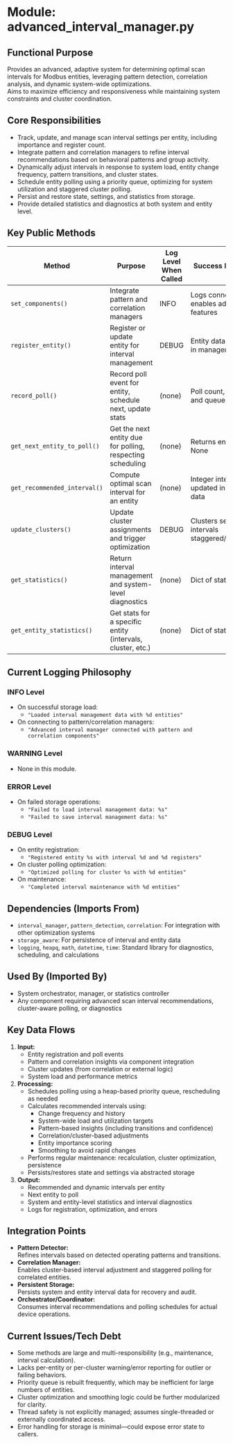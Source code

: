 # Module: advanced_interval_manager.py

## Functional Purpose
Provides an advanced, adaptive system for determining optimal scan intervals for Modbus entities, leveraging pattern detection, correlation analysis, and dynamic system-wide optimizations.  
Aims to maximize efficiency and responsiveness while maintaining system constraints and cluster coordination.

## Core Responsibilities
- Track, update, and manage scan interval settings per entity, including importance and register count.
- Integrate pattern and correlation managers to refine interval recommendations based on behavioral patterns and group activity.
- Dynamically adjust intervals in response to system load, entity change frequency, pattern transitions, and cluster states.
- Schedule entity polling using a priority queue, optimizing for system utilization and staggered cluster polling.
- Persist and restore state, settings, and statistics from storage.
- Provide detailed statistics and diagnostics at both system and entity level.

## Key Public Methods
| Method                               | Purpose                                                     | Log Level When Called | Success Indicator                              |
|---------------------------------------|-------------------------------------------------------------|----------------------|-----------------------------------------------|
| `set_components()`                    | Integrate pattern and correlation managers                  | INFO                 | Logs connection, enables advanced features     |
| `register_entity()`                   | Register or update entity for interval management           | DEBUG                | Entity data present in manager                 |
| `record_poll()`                       | Record poll event for entity, schedule next, update stats   | (none)               | Poll count, changes, and queue updated         |
| `get_next_entity_to_poll()`           | Get the next entity due for polling, respecting scheduling  | (none)               | Returns entity_id or None                      |
| `get_recommended_interval()`          | Compute optimal scan interval for an entity                 | (none)               | Integer interval, updated in entity data       |
| `update_clusters()`                   | Update cluster assignments and trigger optimization         | DEBUG                | Clusters set, intervals staggered/stabilized   |
| `get_statistics()`                    | Return interval management and system-level diagnostics     | (none)               | Dict of stats                                  |
| `get_entity_statistics()`             | Get stats for a specific entity (intervals, cluster, etc.)  | (none)               | Dict of stats                                  |

## Current Logging Philosophy

### INFO Level
- On successful storage load:
  - `"Loaded interval management data with %d entities"`
- On connecting to pattern/correlation managers:
  - `"Advanced interval manager connected with pattern and correlation components"`

### WARNING Level  
- None in this module.

### ERROR Level
- On failed storage operations:
  - `"Failed to load interval management data: %s"`
  - `"Failed to save interval management data: %s"`

### DEBUG Level
- On entity registration:
  - `"Registered entity %s with interval %d and %d registers"`
- On cluster polling optimization:
  - `"Optimized polling for cluster %s with %d entities"`
- On maintenance:
  - `"Completed interval maintenance with %d entities"`

## Dependencies (Imports From)
- `interval_manager`, `pattern_detection`, `correlation`: For integration with other optimization systems
- `storage_aware`: For persistence of interval and entity data
- `logging`, `heapq`, `math`, `datetime`, `time`: Standard library for diagnostics, scheduling, and calculations

## Used By (Imported By)
- System orchestrator, manager, or statistics controller
- Any component requiring advanced scan interval recommendations, cluster-aware polling, or diagnostics

## Key Data Flows
1. **Input:**
   - Entity registration and poll events
   - Pattern and correlation insights via component integration
   - Cluster updates (from correlation or external logic)
   - System load and performance metrics
2. **Processing:**
   - Schedules polling using a heap-based priority queue, rescheduling as needed
   - Calculates recommended intervals using:
      - Change frequency and history
      - System-wide load and utilization targets
      - Pattern-based insights (including transitions and confidence)
      - Correlation/cluster-based adjustments
      - Entity importance scoring
      - Smoothing to avoid rapid changes
   - Performs regular maintenance: recalculation, cluster optimization, persistence
   - Persists/restores state and settings via abstracted storage
3. **Output:**
   - Recommended and dynamic intervals per entity
   - Next entity to poll
   - System and entity-level statistics and interval diagnostics
   - Logs for registration, optimization, and errors

## Integration Points
- **Pattern Detector:**  
  Refines intervals based on detected operating patterns and transitions.
- **Correlation Manager:**  
  Enables cluster-based interval adjustment and staggered polling for correlated entities.
- **Persistent Storage:**  
  Persists system and entity interval data for recovery and audit.
- **Orchestrator/Coordinator:**  
  Consumes interval recommendations and polling schedules for actual device operations.

## Current Issues/Tech Debt
- Some methods are large and multi-responsibility (e.g., maintenance, interval calculation).
- Lacks per-entity or per-cluster warning/error reporting for outlier or failing behaviors.
- Priority queue is rebuilt frequently, which may be inefficient for large numbers of entities.
- Cluster optimization and smoothing logic could be further modularized for clarity.
- Thread safety is not explicitly managed; assumes single-threaded or externally coordinated access.
- Error handling for storage is minimal—could expose error state to callers.